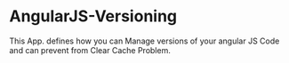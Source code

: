 # AngularJS-Versioning
This App. defines how you can Manage versions of your   angular JS Code and can prevent from Clear Cache   Problem.
